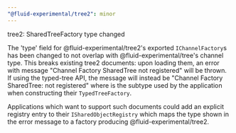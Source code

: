 ```yaml
---
"@fluid-experimental/tree2": minor
---
```


tree2: SharedTreeFactory type changed

The 'type' field for @fluid-experimental/tree2's exported `IChannelFactory`s has been changed to not overlap with @fluid-experimental/tree's channel type.
This breaks existing tree2 documents: upon loading them, an error with message "Channel Factory SharedTree not registered" will be thrown.
If using the typed-tree API, the message will instead be "Channel Factory SharedTree:<subtype> not registered" where <subtype> is the subtype used by
the application when constructing their `TypedTreeFactory`.

Applications which want to support such documents could add an explicit registry entry to their `ISharedObjectRegistry` which maps the type shown in the error message to a factory producing @fluid-experimental/tree2.
